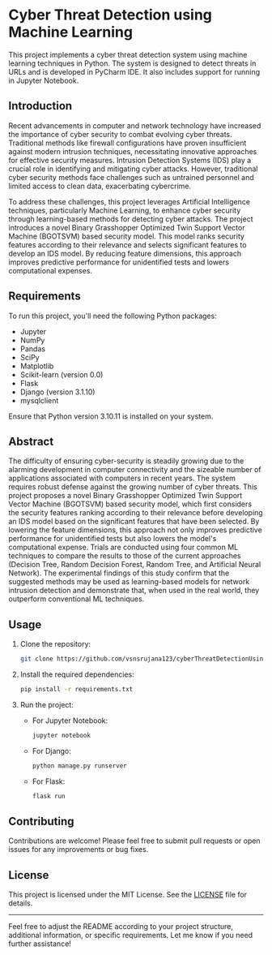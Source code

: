 
# Cyber Threat Detection using Machine Learning

This project implements a cyber threat detection system using machine learning techniques in Python. The system is designed to detect threats in URLs and is developed in PyCharm IDE. It also includes support for running in Jupyter Notebook.

## Introduction

Recent advancements in computer and network technology have increased the importance of cyber security to combat evolving cyber threats. Traditional methods like firewall configurations have proven insufficient against modern intrusion techniques, necessitating innovative approaches for effective security measures. Intrusion Detection Systems (IDS) play a crucial role in identifying and mitigating cyber attacks. However, traditional cyber security methods face challenges such as untrained personnel and limited access to clean data, exacerbating cybercrime.

To address these challenges, this project leverages Artificial Intelligence techniques, particularly Machine Learning, to enhance cyber security through learning-based methods for detecting cyber attacks. The project introduces a novel Binary Grasshopper Optimized Twin Support Vector Machine (BGOTSVM) based security model. This model ranks security features according to their relevance and selects significant features to develop an IDS model. By reducing feature dimensions, this approach improves predictive performance for unidentified tests and lowers computational expenses.

## Requirements

To run this project, you'll need the following Python packages:

- Jupyter
- NumPy
- Pandas
- SciPy
- Matplotlib
- Scikit-learn (version 0.0)
- Flask
- Django (version 3.1.10)
- mysqlclient

Ensure that Python version 3.10.11 is installed on your system.

## Abstract

The difficulty of ensuring cyber-security is steadily growing due to the alarming development in computer connectivity and the sizeable number of applications associated with computers in recent years. The system requires robust defense against the growing number of cyber threats. This project proposes a novel Binary Grasshopper Optimized Twin Support Vector Machine (BGOTSVM) based security model, which first considers the security features ranking according to their relevance before developing an IDS model based on the significant features that have been selected. By lowering the feature dimensions, this approach not only improves predictive performance for unidentified tests but also lowers the model's computational expense. Trials are conducted using four common ML techniques to compare the results to those of the current approaches (Decision Tree, Random Decision Forest, Random Tree, and Artificial Neural Network). The experimental findings of this study confirm that the suggested methods may be used as learning-based models for network intrusion detection and demonstrate that, when used in the real world, they outperform conventional ML techniques.

## Usage

1. Clone the repository:

    ```bash
    git clone https://github.com/vsnsrujana123/cyberThreatDetectionUsingML.git
    ```

2. Install the required dependencies:

    ```bash
    pip install -r requirements.txt
    ```

3. Run the project:

    - For Jupyter Notebook:

        ```bash
        jupyter notebook
        ```

    - For Django:

        ```bash
        python manage.py runserver
        ```

    - For Flask:

        ```bash
        flask run
        ```

## Contributing

Contributions are welcome! Please feel free to submit pull requests or open issues for any improvements or bug fixes.

## License

This project is licensed under the MIT License. See the [LICENSE](LICENSE) file for details.

---

Feel free to adjust the README according to your project structure, additional information, or specific requirements. Let me know if you need further assistance!
